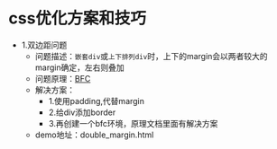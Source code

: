 # css优化方案和技巧
* 1.双边距问题
    * 问题描述：`嵌套div`或`上下排列div`时，上下的margin会以两者较大的margin确定，左右则叠加
    * 问题原理：[BFC](http://web.jobbole.com/84808/)
    * 解决方案：
        * 1.使用padding,代替margin
        * 2.给div添加border
        * 3.再创建一个bfc环境，原理文档里面有解决方案
    * demo地址：double_margin.html
